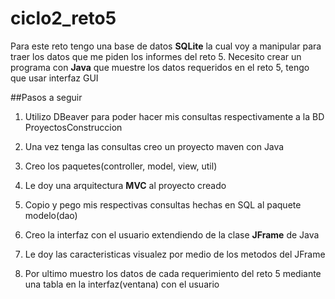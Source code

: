 # ciclo2_reto5

Para este reto tengo una base de datos **SQLite** la cual voy a manipular para traer los datos que me piden los informes del reto 5.
Necesito crear un programa con **Java** que muestre los datos requeridos en el reto 5, tengo que usar interfaz GUI 

##Pasos a seguir

1. Utilizo DBeaver para poder hacer mis consultas respectivamente a la BD ProyectosConstruccion

2. Una vez tenga las consultas creo un proyecto maven con Java

3. Creo los paquetes(controller, model, view, util)

4. Le doy una arquitectura **MVC** al proyecto creado

5. Copio y pego mis respectivas consultas hechas en SQL al paquete modelo(dao)

6. Creo la interfaz con el usuario extendiendo de la clase **JFrame** de Java

7. Le doy las caracteristicas visualez por medio de los metodos del JFrame

8. Por ultimo muestro los datos de cada requerimiento del reto 5 mediante una tabla en la interfaz(ventana) con el usuario
